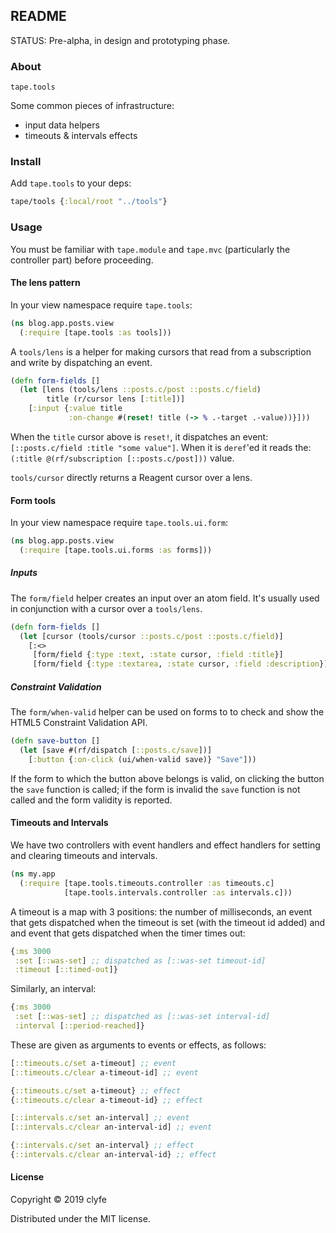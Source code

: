 ## README

STATUS: Pre-alpha, in design and prototyping phase.

### About

`tape.tools`

Some common pieces of infrastructure:
- input data helpers
- timeouts & intervals effects

### Install

Add `tape.tools` to your deps:

```clojure
tape/tools {:local/root "../tools"}
```

### Usage

You must be familiar with `tape.module` and `tape.mvc` (particularly the
controller part) before proceeding.

#### The lens pattern

In your view namespace require `tape.tools`:

```cljs
(ns blog.app.posts.view
  (:require [tape.tools :as tools]))
```

A `tools/lens` is a helper for making cursors that read from a subscription and
write by dispatching an event.

```cljs
(defn form-fields []
  (let [lens (tools/lens ::posts.c/post ::posts.c/field)
        title (r/cursor lens [:title])]
    [:input {:value title
             :on-change #(reset! title (-> % .-target .-value))}]))
```

When the `title` cursor above is `reset!`, it dispatches an event:
`[::posts.c/field :title "some value"]`. When it is `deref`'ed it reads the:
`(:title @(rf/subscription [::posts.c/post]))` value.

`tools/cursor` directly returns a Reagent cursor over a lens.

#### Form tools

In your view namespace require `tape.tools.ui.form`:

```cljs
(ns blog.app.posts.view
  (:require [tape.tools.ui.forms :as forms]))
```

##### Inputs

The `form/field` helper creates an input over an atom field. It's usually used
in conjunction with a cursor over a `tools/lens`.

```cljs
(defn form-fields []
  (let [cursor (tools/cursor ::posts.c/post ::posts.c/field)]
    [:<>
     [form/field {:type :text, :state cursor, :field :title}]
     [form/field {:type :textarea, :state cursor, :field :description}]]))

```

##### Constraint Validation

The `form/when-valid` helper can be used on forms to to check and show the
HTML5 Constraint Validation API.

```cljs
(defn save-button []
  (let [save #(rf/dispatch [::posts.c/save])]
    [:button {:on-click (ui/when-valid save)} "Save"]))
```

If the form to which the button above belongs is valid, on clicking the button
the `save` function is called; if the form is invalid the `save` function is
not called and the form validity is reported.

#### Timeouts and Intervals

We have two controllers with event handlers and effect handlers for setting and
clearing timeouts and intervals.

```cljs
(ns my.app
  (:require [tape.tools.timeouts.controller :as timeouts.c]
            [tape.tools.intervals.controller :as intervals.c]))
```

A timeout is a map with 3 positions: the number of milliseconds, an event
that gets dispatched when the timeout is set (with the timeout id added) and
and event that gets dispatched when the timer times out:

```cljs
{:ms 3000
 :set [::was-set] ;; dispatched as [::was-set timeout-id]
 :timeout [::timed-out]}
```

Similarly, an interval:

```cljs
{:ms 3000
 :set [::was-set] ;; dispatched as [::was-set interval-id]
 :interval [::period-reached]}
```

These are given as arguments to events or effects, as follows:

```cljs
[::timeouts.c/set a-timeout] ;; event
[::timeouts.c/clear a-timeout-id] ;; event

{::timeouts.c/set a-timeout} ;; effect
{::timeouts.c/clear a-timeout-id} ;; effect

[::intervals.c/set an-interval] ;; event
[::intervals.c/clear an-interval-id] ;; event

{::intervals.c/set an-interval} ;; effect
{::intervals.c/clear an-interval-id} ;; effect
```

#### License

Copyright © 2019 clyfe

Distributed under the MIT license.